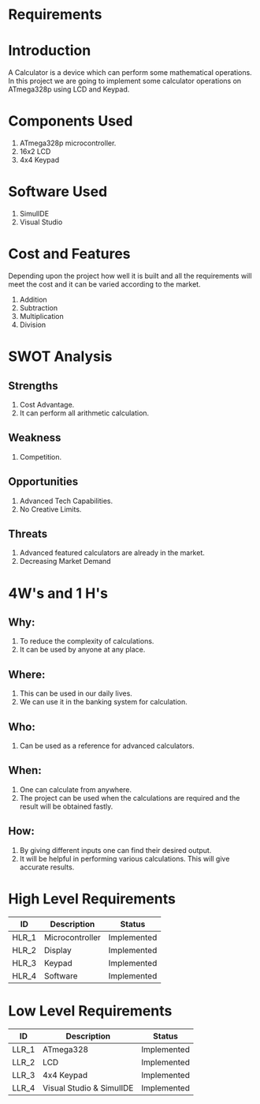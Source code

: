 # Requirements

# Introduction
A Calculator is a device which can perform some mathematical operations. In this project we are going to implement some calculator operations on ATmega328p using LCD and Keypad.

# Components Used
1. ATmega328p microcontroller.
2. 16x2 LCD
3. 4x4 Keypad

# Software Used
1. SimulIDE
2. Visual Studio

# Cost and Features
Depending upon the project how well it is built and all the requirements will meet the cost and it can be varied according to the market.
1. Addition
2. Subtraction
3. Multiplication
4. Division

# SWOT Analysis
## Strengths
1. Cost Advantage.
2. It can perform all arithmetic calculation.

## Weakness
1. Competition.

## Opportunities
1. Advanced Tech Capabilities.
2. No Creative Limits.

## Threats
1. Advanced featured calculators are already in the market.
2. Decreasing Market Demand

# 4W's and 1 H's
## Why:
1. To reduce the complexity of calculations.
2. It can be used by anyone at any place.

## Where:
1. This can be used in our daily lives.
2. We can use it in the banking system for calculation.

## Who:
1. Can be used as a reference for advanced calculators.

## When:
1. One can calculate from anywhere.
2. The project can be used when the calculations are required and the result will be obtained fastly.

## How:
1. By giving different inputs one can find their desired output.
2. It will be helpful in performing various calculations. This will give accurate results.

# High Level Requirements
| ID | Description | Status |
|---|---|---|
| HLR_1 | Microcontroller | Implemented |
| HLR_2 | Display | Implemented |
| HLR_3 | Keypad | Implemented |
| HLR_4 | Software | Implemented |

# Low Level Requirements
| ID | Description | Status |
|---|---|---|
| LLR_1 | ATmega328 | Implemented |
| LLR_2 | LCD | Implemented |
| LLR_3 | 4x4 Keypad | Implemented |
| LLR_4 | Visual Studio & SimulIDE | Implemented |


